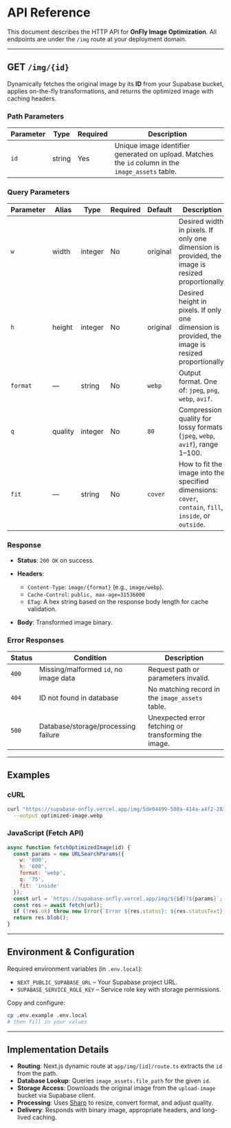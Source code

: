 # API Reference

This document describes the HTTP API for **OnFly Image Optimization**. All endpoints are under the `/img` route at your deployment domain.

---

## GET `/img/{id}`

Dynamically fetches the original image by its **ID** from your Supabase bucket, applies on-the-fly transformations, and returns the optimized image with caching headers.

### Path Parameters

| Parameter | Type   | Required | Description                                                                                       |
| --------- | ------ | -------- | ------------------------------------------------------------------------------------------------- |
| `id`      | string | Yes      | Unique image identifier generated on upload. Matches the `id` column in the `image_assets` table. |

### Query Parameters

| Parameter | Alias   | Type    | Required | Default  | Description                                                                                             |
| --------- | ------- | ------- | -------- | -------- | ------------------------------------------------------------------------------------------------------- |
| `w`       | width   | integer | No       | original | Desired width in pixels. If only one dimension is provided, the image is resized proportionally.        |
| `h`       | height  | integer | No       | original | Desired height in pixels. If only one dimension is provided, the image is resized proportionally.       |
| `format`  | —       | string  | No       | `webp`   | Output format. One of: `jpeg`, `png`, `webp`, `avif`.                                                   |
| `q`       | quality | integer | No       | `80`     | Compression quality for lossy formats (`jpeg`, `webp`, `avif`), range 1–100.                            |
| `fit`     | —       | string  | No       | `cover`  | How to fit the image into the specified dimensions: `cover`, `contain`, `fill`, `inside`, or `outside`. |

### Response

* **Status**: `200 OK` on success.
* **Headers**:

  * `Content-Type`: `image/{format}` (e.g., `image/webp`).
  * `Cache-Control`: `public, max-age=31536000`
  * `ETag`: A hex string based on the response body length for cache validation.
* **Body**: Transformed image binary.

### Error Responses

| Status | Condition                             | Description                                          |
| ------ | ------------------------------------- | ---------------------------------------------------- |
| `400`  | Missing/malformed `id`, no image data | Request path or parameters invalid.                  |
| `404`  | ID not found in database              | No matching record in the `image_assets` table.      |
| `500`  | Database/storage/processing failure   | Unexpected error fetching or transforming the image. |

---

## Examples

### cURL

```bash
curl "https://supabase-onfly.vercel.app/img/5de04499-508a-414a-a4f2-283f6b513888?w=800&h=600&format=webp&q=75&fit=inside" \
  --output optimized-image.webp
```

### JavaScript (Fetch API)

```js
async function fetchOptimizedImage(id) {
  const params = new URLSearchParams({
    w: '800',
    h: '600',
    format: 'webp',
    q: '75',
    fit: 'inside'
  });
  const url = `https://supabase-onfly.vercel.app/img/${id}?${params}`;
  const res = await fetch(url);
  if (!res.ok) throw new Error(`Error ${res.status}: ${res.statusText}`);
  return res.blob();
}
```

---

## Environment & Configuration

Required environment variables (in `.env.local`):

* `NEXT_PUBLIC_SUPABASE_URL` – Your Supabase project URL.
* `SUPABASE_SERVICE_ROLE_KEY` – Service role key with storage permissions.

Copy and configure:

```bash
cp .env.example .env.local
# then fill in your values
```

---

## Implementation Details

* **Routing**: Next.js dynamic route at `app/img/[id]/route.ts` extracts the `id` from the path.
* **Database Lookup**: Queries `image_assets.file_path` for the given `id`.
* **Storage Access**: Downloads the original image from the `upload-image` bucket via Supabase client.
* **Processing**: Uses [Sharp](https://github.com/lovell/sharp) to resize, convert format, and adjust quality.
* **Delivery**: Responds with binary image, appropriate headers, and long-lived caching.
